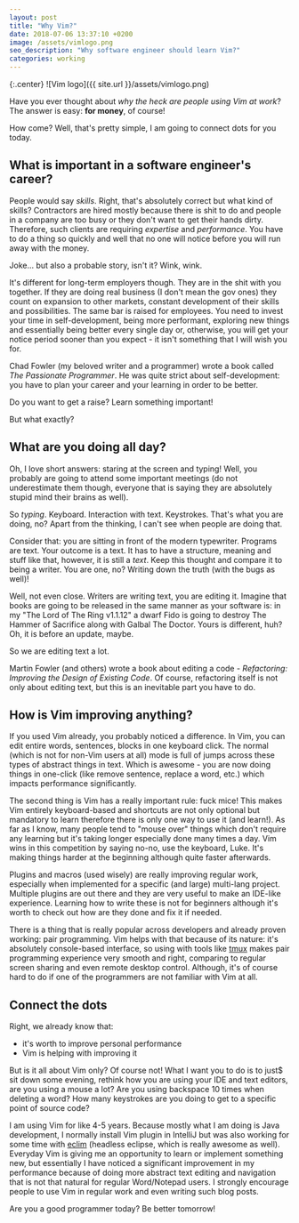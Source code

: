 ```yaml
---
layout: post
title: "Why Vim?"
date: 2018-07-06 13:37:10 +0200
image: /assets/vimlogo.png
seo_description: "Why software engineer should learn Vim?"
categories: working
---
```

{:.center}
![Vim logo]({{ site.url }}/assets/vimlogo.png)

Have you ever thought about *why the heck are people using Vim at work*? The answer is easy: **for money**, of course!

How come? Well, that's pretty simple, I am going to connect dots for you today.

<!-- more -->

## What is important in a software engineer's career?

People would say *skills*. Right, that's absolutely correct but what kind of
skills? Contractors are hired mostly because there is shit to do and people in
a company are too busy or they don't want to get their hands dirty. Therefore, such
clients are requiring *expertise* and *performance*. You have to do a thing so
quickly and well that no one will notice before you will run away with the money.

Joke... but also a probable story, isn't it? Wink, wink.

It's different for long-term employers though. They are in the shit with you
together. If they are doing real business (I don't mean the gov ones) they
count on expansion to other markets, constant development of their skills and
possibilities. The same bar is raised for employees. You need to invest your
time in self-development, being more performant, exploring new things and
essentially being better every single day or, otherwise, you will get your
notice period sooner than you expect - it isn't something that I will wish you
for.

Chad Fowler (my beloved writer and a programmer) wrote a book called *The
Passionate Programmer*. He was quite strict about self-development: you have
to plan your career and your learning in order to be better.

Do you want to get a raise? Learn something important!

But what exactly?

## What are you doing all day?

Oh, I love short answers: staring at the screen and typing! Well, you probably are
going to attend some important meetings (do not underestimate them though,
everyone that is saying they are absolutely stupid mind their brains as well).

So *typing*. Keyboard. Interaction with text. Keystrokes. That's what you are
doing, no? Apart from the thinking, I can't see when people are doing that.

Consider that: you are sitting in front of the modern typewriter. Programs are
text. Your outcome is a text. It has to have a structure, meaning and stuff
like that, however, it is still a *text*. Keep this thought and compare it to
being a writer. You are one, no? Writing down the truth (with the bugs as
well)!

Well, not even close. Writers are writing text, you are editing it. Imagine
that books are going to be released in the same manner as your software is: in my
"The Lord of The Ring v1.1.12" a dwarf Fido is going to destroy The Hammer of
Sacrifice along with Galbal The Doctor. Yours is different, huh? Oh, it is
before an update, maybe.

So we are editing text a lot.

Martin Fowler (and others) wrote a book about editing a code - *Refactoring:
Improving the Design of Existing Code*. Of course, refactoring itself is not
only about editing text, but this is an inevitable part you have to do.

## How is Vim improving anything?

If you used Vim already, you probably noticed a difference. In Vim, you can edit
entire words, sentences, blocks in one keyboard click. The normal (which is not
for non-Vim users at all) mode is full of jumps across these types of abstract
things in text. Which is awesome - you are now doing things in one-click
(like remove sentence, replace a word, etc.) which impacts performance
significantly.

The second thing is Vim has a really important rule: fuck mice! This makes Vim
entirely keyboard-based and shortcuts are not only optional but mandatory to
learn therefore there is only one way to use it (and learn!). As far as I know,
many people tend to "mouse over" things which don't require any learning but
it's taking longer especially done many times a day. Vim wins in this
competition by saying no-no, use the keyboard, Luke. It's making things harder
at the beginning although quite faster afterwards.

Plugins and macros (used wisely) are really improving regular work, especially
when implemented for a specific (and large) multi-lang project. Multiple
plugins are out there and they are very useful to make an IDE-like experience.
Learning how to write these is not for beginners although it's worth to check
out how are they done and fix it if needed.

There is a thing that is really popular across developers and already proven
working: pair programming. Vim helps with that because of its nature: it's
absolutely console-based interface, so using with tools like [tmux][tmux] makes pair
programming experience very smooth and right, comparing to regular screen
sharing and even remote desktop control. Although, it's of course hard to do if
one of the programmers are not familiar with Vim at all.

## Connect the dots

Right, we already know that:

- it's worth to improve personal performance
- Vim is helping with improving it

But is it all about Vim only? Of course not! What I want you to do is to just$
sit down some evening, rethink how you are using your IDE and text editors,
are you using a mouse a lot? Are you using backspace 10 times when deleting a word?
How many keystrokes are you doing to get to a specific point of source code?

I am using Vim for like 4-5 years. Because mostly what I am doing is Java
development, I normally install Vim plugin in IntelliJ but was also working
for some time with [eclim][eclim] (headless eclipse, which is really awesome as well).
Everyday Vim is giving me an opportunity to learn or implement something new,
but essentially I have noticed a significant improvement in my performance
because of doing more abstract text editing and navigation that is not that
natural for regular Word/Notepad users. I strongly encourage people to use
Vim in regular work and even writing such blog posts.

Are you a good programmer today? Be better tomorrow!

[tmux]: https://www.hamvocke.com/blog/remote-pair-programming-with-tmux/
[eclim]: http://eclim.org/

